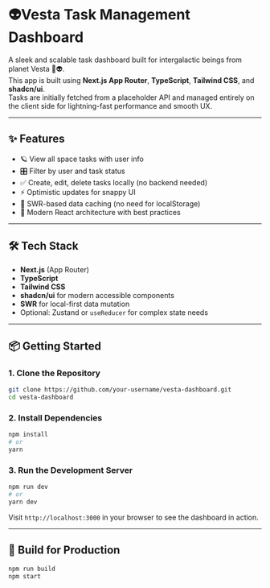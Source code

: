 # 👽Vesta Task Management Dashboard

A sleek and scalable task dashboard built for intergalactic beings from planet Vesta 🚀👽.  
This app is built using **Next.js App Router**, **TypeScript**, **Tailwind CSS**, and **shadcn/ui**.  
Tasks are initially fetched from a placeholder API and managed entirely on the client side for lightning-fast performance and smooth UX.

---

## ✨ Features

- 🪐 View all space tasks with user info
- 🎛️ Filter by user and task status
- ✅ Create, edit, delete tasks locally (no backend needed)
- ⚡ Optimistic updates for snappy UI
- 💾 SWR-based data caching (no need for localStorage)
- 🧠 Modern React architecture with best practices

---

## 🛠 Tech Stack

- **Next.js** (App Router)
- **TypeScript**
- **Tailwind CSS**
- **shadcn/ui** for modern accessible components
- **SWR** for local-first data mutation
- Optional: Zustand or `useReducer` for complex state needs

---

## 📦 Getting Started

### 1. Clone the Repository

```bash
git clone https://github.com/your-username/vesta-dashboard.git
cd vesta-dashboard
```

### 2. Install Dependencies

```bash
npm install
# or
yarn
```

### 3. Run the Development Server

```bash
npm run dev
# or
yarn dev
```

Visit `http://localhost:3000` in your browser to see the dashboard in action.

---

## 🧪 Build for Production

```bash
npm run build
npm start
```
